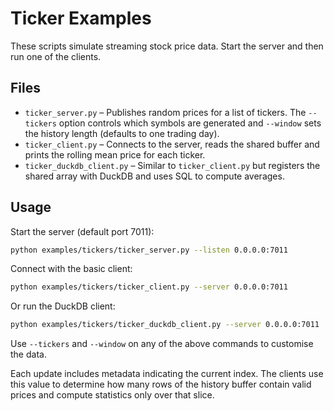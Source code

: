 # Ticker Examples

These scripts simulate streaming stock price data. Start the server and then run one of the clients.

## Files

- `ticker_server.py` – Publishes random prices for a list of tickers. The `--tickers` option controls which symbols are generated and `--window` sets the history length (defaults to one trading day).
- `ticker_client.py` – Connects to the server, reads the shared buffer and prints the rolling mean price for each ticker.
- `ticker_duckdb_client.py` – Similar to `ticker_client.py` but registers the shared array with DuckDB and uses SQL to compute averages.

## Usage

Start the server (default port 7011):

```bash
python examples/tickers/ticker_server.py --listen 0.0.0.0:7011
```

Connect with the basic client:

```bash
python examples/tickers/ticker_client.py --server 0.0.0.0:7011
```

Or run the DuckDB client:

```bash
python examples/tickers/ticker_duckdb_client.py --server 0.0.0.0:7011
```

Use `--tickers` and `--window` on any of the above commands to customise the data.

Each update includes metadata indicating the current index. The clients
use this value to determine how many rows of the history buffer contain
valid prices and compute statistics only over that slice.

